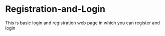 # Registration-and-Login
This is basic login and registration web page in which you can register and login 
